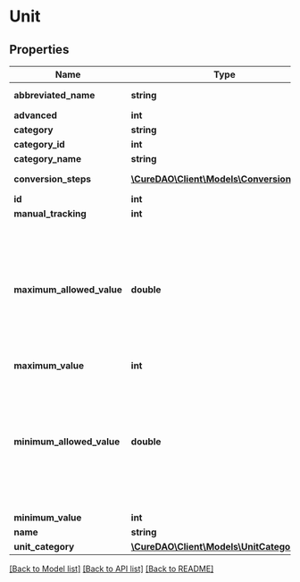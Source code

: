 # Unit

## Properties
Name | Type | Description | Notes
------------ | ------------- | ------------- | -------------
**abbreviated_name** | **string** | Unit abbreviation | 
**advanced** | **int** | Ex: 1 | [optional] 
**category** | **string** | Unit category | 
**category_id** | **int** | Ex: 6 | [optional] 
**category_name** | **string** | Ex: Miscellany | [optional] 
**conversion_steps** | [**\CureDAO\Client\Models\ConversionStep[]**](ConversionStep.md) | Conversion steps list | 
**id** | **int** | Ex: 29 | [optional] 
**manual_tracking** | **int** | Ex: 0 | [optional] 
**maximum_allowed_value** | **double** | The maximum allowed value for measurements. While you can record a value above this maximum, it will be excluded from the correlation analysis. | [optional] 
**maximum_value** | **int** | Ex: 4 | 
**minimum_allowed_value** | **double** | The minimum allowed value for measurements. While you can record a value below this minimum, it will be excluded from the correlation analysis. | [optional] 
**minimum_value** | **int** | Ex: 0 | [optional] 
**name** | **string** | Unit name | 
**unit_category** | [**\CureDAO\Client\Models\UnitCategory**](UnitCategory.md) |  | 

[[Back to Model list]](../README.md#documentation-for-models) [[Back to API list]](../README.md#documentation-for-api-endpoints) [[Back to README]](../README.md)
